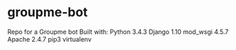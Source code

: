 # groupme-bot
Repo for a Groupme bot
Built with:
  Python 3.4.3
  Django 1.10
  mod_wsgi 4.5.7
  Apache 2.4.7
  pip3
  virtualenv
